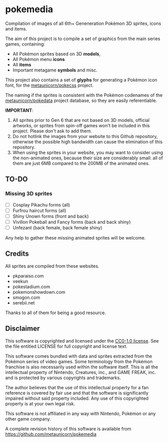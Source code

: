 # pokemedia

Compilation of images of all 6th+ Geneneration Pokémon 3D sprites, icons and items.

The aim of this project is to compile a set of graphics from the main series games,
containing:
* All Pokémon sprites based on 3D **models**,
* All Pokémon menu **icons**
* All **items**
* Important metagame **symbols** and misc.

This project also contains a set of **glyphs** for generating a Pokémon icon font, for
 the [metaunicorn/pokecss](https://github.com/metaunicorn/pokecss) project.

The naming if the sprites is consistent with the Pokémon codenames of the
 [metaunicorn/pokedata](https://github.com/metaunicorn/pokedata) project database, so they are
 easily referentiable.


**IMPORTANT**:

1. All sprites prior to Gen 6 that are not based on 3D models,
official artworks, or sprites from spin-off games won't be included in this project.
Please don't ask to add them.
2. Do not hotlink the images from your website to this Github repository, otherwise
the possible high bandwidth can cause the elimination of this repository.
3. When using the sprites in your website, you may want to consider using the non-animated
ones, because their size are considerably small: all of them are just 6MB compared to the 200MB
of the animated ones.


## TO-DO

### Missing 3D sprites

- [ ] Cosplay Pikachu forms (all)
- [ ] Furfrou haircut forms (all)
- [ ] Shiny Unown forms (front and back)
- [ ] Vivillon Pokeball and Fancy forms (back and back shiny)
- [ ] Unfezant (back female, back female shiny)

Any help to gather these missing animated sprites will be welcome.

## Credits
All sprites are compiled from these websites.

* pkparaiso.com
* veekun
* pokestadium.com
* pokemonshowdown.com
* smogon.com
* serebii.net

Thanks to all of them for being a good resource.


## Disclaimer

This software is copyrighted and licensed under the 
[CC0-1.0 license](https://github.com/metaunicorn/pokemedia/LICENSE). See the file
entitled LICENSE for full copyright and license text.

This software comes bundled with data and sprites extracted from the
Pokémon series of video games. Some terminology from the Pokémon franchise is
also necessarily used within the software itself. This is all the intellectual
property of Nintendo, Creatures, inc., and GAME FREAK, inc. and is protected by
various copyrights and trademarks.

The author believes that the use of this intellectual property for a fan reference
is covered by fair use and that the software is significantly impaired without said
property included. Any use of this copyrighted property is at your own legal risk.

This software is not affiliated in any way with Nintendo,
Pokémon or any other game company.

A complete revision history of this software is available from
https://github.com/metaunicorn/pokemedia
